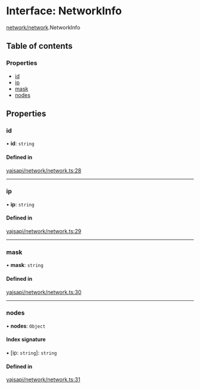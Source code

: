 # Interface: NetworkInfo

[network/network](../modules/network_network.md).NetworkInfo

## Table of contents

### Properties

- [id](network_network.NetworkInfo.md#id)
- [ip](network_network.NetworkInfo.md#ip)
- [mask](network_network.NetworkInfo.md#mask)
- [nodes](network_network.NetworkInfo.md#nodes)

## Properties

### id

• **id**: `string`

#### Defined in

[yajsapi/network/network.ts:28](https://github.com/golemfactory/yajsapi/blob/e4105b2/yajsapi/network/network.ts#L28)

___

### ip

• **ip**: `string`

#### Defined in

[yajsapi/network/network.ts:29](https://github.com/golemfactory/yajsapi/blob/e4105b2/yajsapi/network/network.ts#L29)

___

### mask

• **mask**: `string`

#### Defined in

[yajsapi/network/network.ts:30](https://github.com/golemfactory/yajsapi/blob/e4105b2/yajsapi/network/network.ts#L30)

___

### nodes

• **nodes**: `Object`

#### Index signature

▪ [ip: `string`]: `string`

#### Defined in

[yajsapi/network/network.ts:31](https://github.com/golemfactory/yajsapi/blob/e4105b2/yajsapi/network/network.ts#L31)
